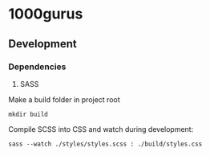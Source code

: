 # 1000gurus

## Development

### Dependencies
1. SASS

Make a build folder in project root

```
mkdir build
```

Compile SCSS into CSS and watch during development:

```
sass --watch ./styles/styles.scss : ./build/styles.css
```